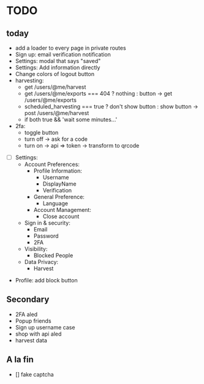 # TODO
## today
- add a loader to every page in private routes
- Sign up: email verification notification
- Settings: modal that says "saved"
- Settings: Add information directly
- Change colors of logout button
- harvesting:
    - get /users/@me/harvest
    - get /users/@me/exports === 404 ? nothing : button -> get /users/@me/exports
    - scheduled_harvesting === true ? don't show button : show button -> post /users/@me/harvest
    - if both true && 'wait some minutes...'
- 2fa:
    - toggle button
    - turn off -> ask for a code
    - turn on -> api => token -> transform to qrcode
- [ ] Settings:
    - Account Preferences:
        - Profile Information:
            - Username
            - DisplayName
            - Verification
        - General Preference:
            - Language
        - Account Management:
            - Close account
    - Sign in & security:
        - Email
        - Password
        - 2FA
    - Visibility:
        - Blocked People
    - Data Privacy:
        - Harvest
- Profile: add block button

## Secondary
- 2FA aled
- Popup friends
- Sign up username case
- shop with api aled
- harvest data

## A la fin
- [] fake captcha
